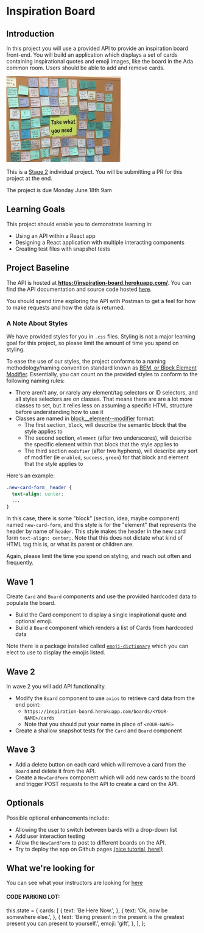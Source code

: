 # Inspiration Board

## Introduction

In this project you will use a provided API to provide an inspiration board front-end.  You will build an application which displays a set of cards containing inspirational quotes and emoji images, like the board in the Ada common room.  Users should be able to add and remove cards.

![Adas inspiration Board](./images/board.jpg)

This is a [Stage 2](https://github.com/Ada-Developers-Academy/pedagogy/blob/master/rule-of-three.md#stage-2) individual project. You will be submitting a PR for this project at the end.

The project is due Monday June 18th 9am

## Learning Goals
This project should enable you to demonstrate learning in:
- Using an API within a React app
- Designing a React application with multiple interacting components
- Creating test files with snapshot tests

## Project Baseline

The API is hosted at **https://inspiration-board.herokuapp.com/**.  You can find the API documentation and source code hosted [here](https://github.com/AdaGold/inspiration-board-api).

You should spend time exploring the API with Postman to get a feel for how to make requests and how the data is returned.

### A Note About Styles

We have provided styles for you in `.css` files. Styling is not a major learning goal for this project, so please limit the amount of time you spend on styling.

To ease the use of our styles, the project conforms to a naming methodology/naming convention standard known as [BEM, or Block Element Modifier](http://getbem.com/). Essentially, you can count on the provided styles to conform to the following naming rules:
- There aren't any, or rarely any element/tag selectors or ID selectors, and all styles selectors are on classes. That means there are are a lot more classes to set, but it relies less on assuming a specific HTML structure before understanding how to use it
- Classes are named in [block__element--modifier](http://getbem.com/naming/) format:
  - The first section, `block`, will describe the semantic block that the style applies to
  - The second section, `element` (after two underscores), will describe the specific element within that block that the style applies to
  - The third section `modifier` (after two hyphens), will describe any sort of modifier (ie `enabled`, `success`, `green`) for that block and element that the style applies to

Here's an example:
```css
.new-card-form__header {
  text-align: center;
  ...
}
```

In this case, there is some "block" (section, idea, maybe component) named `new-card-form`, and this style is for the "element" that represents the header by name of `header`. This style makes the header in the new card form `text-align: center;`. Note that this does not dictate what kind of HTML tag this is, or what its parent or children are.

Again, please limit the time you spend on styling, and reach out often and frequently.

## Wave 1

Create `Card` and `Board` components and use the provided hardcoded data to populate the board.

- Build the Card component to display a single inspirational quote and optional emoji.
- Build a `Board` component which renders a list of Cards from hardcoded data

Note there is a package installed called [`emoji-dictionary`](https://github.com/IonicaBizau/emoji-dictionary) which you can elect to use to display the emojis listed.

## Wave 2

In wave 2 you will add API functionality.
- Modify the `Board` component to use `axios` to retrieve card data from the end point:
  - `https://inspiration-board.herokuapp.com/boards/<YOUR-NAME>/cards`
  - Note that you should put your name in place of `<YOUR-NAME>`
- Create a shallow snapshot tests for the `Card` and `Board` component

## Wave 3
- Add a delete button on each card which will remove a card from the `Board` and delete it from the API.
- Create a `NewCardForm` component which will add new cards to the board and trigger POST requests to the API to create a card on the API.

## Optionals
Possible optional enhancements include:
- Allowing the user to switch between bards with a drop-down list
- Add user interaction testing
- Allow the `NewCardForm` to post to different boards on the API.
- Try to deploy the app on Github pages [(nice tutorial, here!)](https://codeburst.io/deploy-react-to-github-pages-to-create-an-amazing-website-42d8b09cd4d)

## What we're looking for
You can see what your instructors are looking for [here](./feedback.md)


#### CODE PARKING LOT:


this.state = {
  cards: [
    {
      text: 'Be Here Now.',
    },
    {
      text: 'Ok, now be somewhere else.',
    },
    {
      text: 'Being present in the present is the greatest present you can present to yourself.',
      emoji: 'gift',
    },
  ],
};
